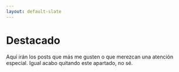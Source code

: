 ```yaml
---
layout: default-slate
---
```

# Destacado

Aquí irán los posts que más me gusten o que merezcan una atención especial.
Igual acabo quitando este apartado, no sé.
